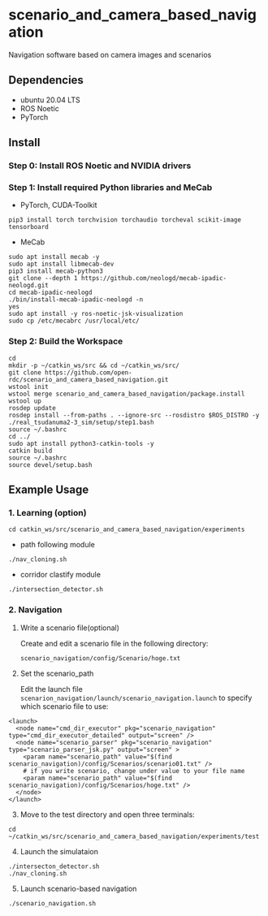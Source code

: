 # scenario_and_camera_based_navigation

Navigation software based on camera images and scenarios

<!-- <img src="system.png"> -->

## Dependencies 
- ubuntu 20.04 LTS
- ROS Noetic
- PyTorch

## Install 

### Step 0: Install ROS Noetic and NVIDIA drivers

### Step 1: Install required Python libraries and MeCab
- PyTorch, CUDA-Toolkit 
```
pip3 install torch torchvision torchaudio torcheval scikit-image tensorboard 
``` 

- MeCab 
``` 
sudo apt install mecab -y 
sudo apt install libmecab-dev
pip3 install mecab-python3
git clone --depth 1 https://github.com/neologd/mecab-ipadic-neologd.git
cd mecab-ipadic-neologd
./bin/install-mecab-ipadic-neologd -n
yes
sudo apt install -y ros-noetic-jsk-visualization
sudo cp /etc/mecabrc /usr/local/etc/
``` 

### Step 2: Build the Workspace
```
cd
mkdir -p ~/catkin_ws/src && cd ~/catkin_ws/src/
git clone https://github.com/open-rdc/scenario_and_camera_based_navigation.git
wstool init
wstool merge scenario_and_camera_based_navigation/package.install
wstool up
rosdep update
rosdep install --from-paths . --ignore-src --rosdistro $ROS_DISTRO -y
./real_tsudanuma2-3_sim/setup/step1.bash
source ~/.bashrc
cd ../
sudo apt install python3-catkin-tools -y
catkin build
source ~/.bashrc
source devel/setup.bash
```

## Example Usage
### 1. Learning (option)
```
cd catkin_ws/src/scenario_and_camera_based_navigation/experiments
```
-  path following module
```
./nav_cloning.sh
``` 
- corridor clastify module 
```
./intersection_detector.sh
```
### 2. Navigation
1. Write a scenario file(optional) 

   Create and edit a scenario file in the following directory:

    `scenario_navigation/config/Scenario/hoge.txt`

2. Set the scenario_path 


   Edit the launch file `scenarion_navigation/launch/scenario_navigation.launch`
    to specify which scenario file to use:

```scenarion_navigation/launch/scenario_navigation.launch 
<launch>
  <node name="cmd_dir_executor" pkg="scenario_navigation" type="cmd_dir_executor_detailed" output="screen" />
  <node name="scenario_parser" pkg="scenario_navigation" type="scenario_parser_jsk.py" output="screen" >
    <param name="scenario_path" value="$(find scenario_navigation)/config/Scenarios/scenario01.txt" />
    # if you write scenario, change under value to your file name
    <param name="scenario_path" value="$(find scenario_navigation)/config/Scenarios/hoge.txt" />
  </node>
</launch>
```
3. Move to the test directory and open three terminals: 
```
cd ~/catkin_ws/src/scenario_and_camera_based_navigation/experiments/test
```
4. Launch the simulataion
```
./intersecton_detector.sh
./nav_cloning.sh
```
5. Launch scenario-based navigation
```
./scenario_navigation.sh
```
